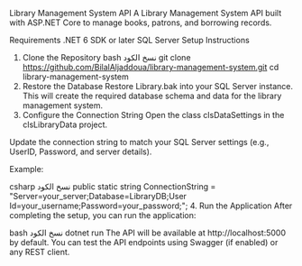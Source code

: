 
Library Management System API
A Library Management System API built with ASP.NET Core to manage books, patrons, and borrowing records.

Requirements
.NET 6 SDK or later
SQL Server
Setup Instructions
1. Clone the Repository
bash
نسخ الكود
git clone https://github.com/BilalAljaddoua/library-management-system.git
cd library-management-system
2. Restore the Database
Restore Library.bak into your SQL Server instance.
This will create the required database schema and data for the library management system.
3. Configure the Connection String
Open the class clsDataSettings in the clsLibraryData project.

Update the connection string to match your SQL Server settings (e.g., UserID, Password, and server details).

Example:

csharp
نسخ الكود
public static string ConnectionString = "Server=your_server;Database=LibraryDB;User Id=your_username;Password=your_password;";
4. Run the Application
After completing the setup, you can run the application:

bash
نسخ الكود
dotnet run
The API will be available at http://localhost:5000 by default. You can test the API endpoints using Swagger (if enabled) or any REST client.
